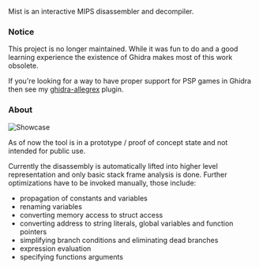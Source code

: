 Mist is an interactive MIPS disassembler and decompiler.

### Notice

This project is no longer maintained. While it was fun to do and a good learning experience
the existence of Ghidra makes most of this work obsolete.

If you're looking for a way to have proper support for PSP games in Ghidra then
see my [ghidra-allegrex](https://github.com/kotcrab/ghidra-allegrex) plugin.

### About

![Showcase](https://i.imgur.com/m08iYuB.png)

As of now the tool is in a prototype / proof of concept state and not intended for public use.

Currently the disassembly is automatically lifted into higher level representation and only basic
stack frame analysis is done. Further optimizations have to be invoked manually, those include:

- propagation of constants and variables
- renaming variables
- converting memory access to struct access
- converting address to string literals, global variables and function pointers
- simplifying branch conditions and eliminating dead branches
- expression evaluation
- specifying functions arguments 
